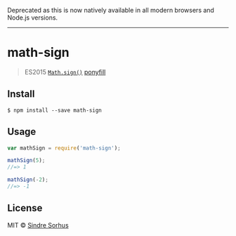 Deprecated as this is now natively available in all modern browsers and Node.js versions.

---

# math-sign

> ES2015 [`Math.sign()`](https://developer.mozilla.org/en-US/docs/Web/JavaScript/Reference/Global_Objects/Math/sign) [ponyfill](https://ponyfill.com)


## Install

```
$ npm install --save math-sign
```


## Usage

```js
var mathSign = require('math-sign');

mathSign(5);
//=> 1

mathSign(-2);
//=> -1
```


## License

MIT © [Sindre Sorhus](http://sindresorhus.com)
